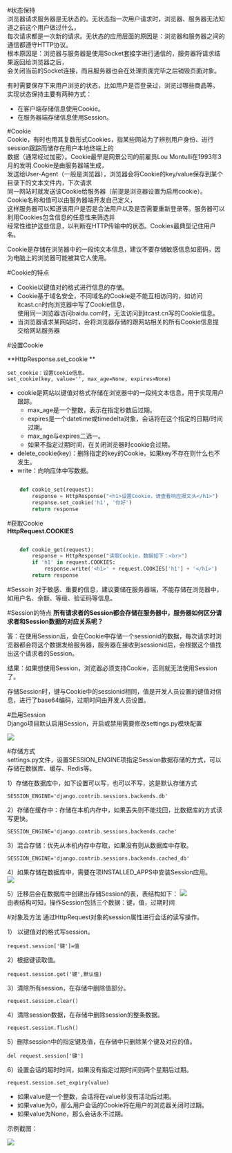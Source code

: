 #状态保持   
浏览器请求服务器是无状态的。无状态指一次用户请求时，浏览器、服务器无法知道之前这个用户做过什么，  
每次请求都是一次新的请求。无状态的应用层面的原因是：浏览器和服务器之间的通信都遵守HTTP协议。  
根本原因是：浏览器与服务器是使用Socket套接字进行通信的，服务器将请求结果返回给浏览器之后，  
会关闭当前的Socket连接，而且服务器也会在处理页面完毕之后销毁页面对象。

有时需要保存下来用户浏览的状态，比如用户是否登录过，浏览过哪些商品等。 实现状态保持主要有两种方式：

- 在客户端存储信息使用Cookie。
- 在服务器端存储信息使用Session。  

#Cookie   
Cookie，有时也用其复数形式Cookies，指某些网站为了辨别用户身份、进行session跟踪而储存在用户本地终端上的   
数据（通常经过加密）。Cookie最早是网景公司的前雇员Lou Montulli在1993年3月的发明.Cookie是由服务器端生成，  
发送给User-Agent（一般是浏览器），浏览器会将Cookie的key/value保存到某个目录下的文本文件内，下次请求  
同一网站时就发送该Cookie给服务器（前提是浏览器设置为启用cookie）。Cookie名称和值可以由服务器端开发自己定义，  
这样服务器可以知道该用户是否是合法用户以及是否需要重新登录等。服务器可以利用Cookies包含信息的任意性来筛选并  
经常性维护这些信息，以判断在HTTP传输中的状态。Cookies最典型记住用户名。

Cookie是存储在浏览器中的一段纯文本信息，建议不要存储敏感信息如密码，因为电脑上的浏览器可能被其它人使用。  

#Cookie的特点   
- Cookie以键值对的格式进行信息的存储。
- Cookie基于域名安全，不同域名的Cookie是不能互相访问的，如访问itcast.cn时向浏览器中写了Cookie信息，  
	使用同一浏览器访问baidu.com时，无法访问到itcast.cn写的Cookie信息。
- 当浏览器请求某网站时，会将浏览器存储的跟网站相关的所有Cookie信息提交给网站服务器

#设置Cookie    

**HttpResponse.set_cookie  **   

	set_cookie：设置Cookie信息。
	set_cookie(key, value='', max_age=None, expires=None)  

- cookie是网站以键值对格式存储在浏览器中的一段纯文本信息，用于实现用户跟踪。
	- max_age是一个整数，表示在指定秒数后过期。
	- expires是一个datetime或timedelta对象，会话将在这个指定的日期/时间过期。
	- max_age与expires二选一。
	- 如果不指定过期时间，在关闭浏览器时cookie会过期。
- delete_cookie(key)：删除指定的key的Cookie，如果key不存在则什么也不发生。
- write：向响应体中写数据。

```python

	def cookie_set(request):
	    response = HttpResponse("<h1>设置Cookie，请查看响应报文头</h1>")
	    response.set_cookie('h1', '你好')
	    return response
```  

#获取Cookie  
**HttpRequest.COOKIES** 

```python  

	def cookie_get(request):
	    response = HttpResponse("读取Cookie，数据如下：<br>")
	    if 'h1' in request.COOKIES:
	        response.write('<h1>' + request.COOKIES['h1'] + '</h1>')
	    return response
```   


#Sessoin 
对于敏感、重要的信息，建议要储在服务器端，不能存储在浏览器中，如用户名、余额、等级、验证码等信息。  

#Session的特点 
**所有请求者的Session都会存储在服务器中，服务器如何区分请求者和Session数据的对应关系呢？**

答：在使用Session后，会在Cookie中存储一个sessionid的数据，每次请求时浏览器都会将这个数据发给服务器，服务器在接收到sessionid后，会根据这个值找出这个请求者的Session。

结果：如果想使用Session，浏览器必须支持Cookie，否则就无法使用Session了。

存储Session时，键与Cookie中的sessionid相同，值是开发人员设置的键值对信息，进行了base64编码，过期时间由开发人员设置。 

#启用Session   
Django项目默认启用Session，开启或禁用需要修改settings.py模块配置  

![](https://i.imgur.com/j6aCUlZ.png)      


#存储方式   
settings.py文件，设置SESSION_ENGINE项指定Session数据存储的方式，可以存储在数据库、缓存、Redis等。 

1）存储在数据库中，如下设置可以写，也可以不写，这是默认存储方式   
 
	SESSION_ENGINE='django.contrib.sessions.backends.db'  

2）存储在缓存中：存储在本机内存中，如果丢失则不能找回，比数据库的方式读写更快。  

	SESSION_ENGINE='django.contrib.sessions.backends.cache'  

3）混合存储：优先从本机内存中存取，如果没有则从数据库中存取。  
 
	SESSION_ENGINE='django.contrib.sessions.backends.cached_db'   

4）如果存储在数据库中，需要在项INSTALLED_APPS中安装Session应用。  
![](https://i.imgur.com/ro3PeyW.png)  

5）迁移后会在数据库中创建出存储Session的表，表结构如下： 
![](https://i.imgur.com/F1XFP2S.png)    
由表结构可知，操作Session包括三个数据：键，值，过期时间   

#对象及方法
通过HttpRequest对象的session属性进行会话的读写操作。

1） 以键值对的格式写session。

	request.session['键']=值

2）根据键读取值。

	request.session.get('键',默认值)

3）清除所有session，在存储中删除值部分。

	request.session.clear()

4）清除session数据，在存储中删除session的整条数据。

	request.session.flush()

5）删除session中的指定键及值，在存储中只删除某个键及对应的值。

	del request.session['键']

6）设置会话的超时时间，如果没有指定过期时间则两个星期后过期。

	request.session.set_expiry(value)
- 如果value是一个整数，会话将在value秒没有活动后过期。
- 如果value为0，那么用户会话的Cookie将在用户的浏览器关闭时过期。
- 如果value为None，那么会话永不过期。

示例截图：    

![](https://i.imgur.com/mGEi0V8.png)
	